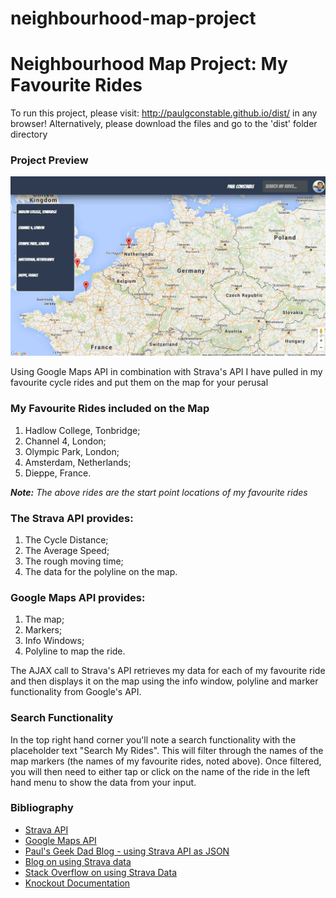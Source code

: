 # neighbourhood-map-project

<h1>Neighbourhood Map Project: My Favourite Rides</h1>

<p>To run this project, please visit: <a href="http://paulgconstable.github.io/dist/" target="_blank">http://paulgconstable.github.io/dist/</a> in any browser! Alternatively, please download the files and go to the 'dist' folder directory</p>

<h3>Project Preview</h3>
<img src="screengrab.jpg" alt="My Favourite Rides Project Preview" style="max-width:100%">
<p>Using Google Maps API in combination with Strava's API I have pulled in my favourite cycle rides and put them on the map for your perusal</p>

<h3>My Favourite Rides included on the Map</h3>

<ol>
<li>Hadlow College, Tonbridge;</li>
<li>Channel 4, London;</li>
<li>Olympic Park, London;</li>
<li>Amsterdam, Netherlands;</li>
<li>Dieppe, France.</li>
</ol>

<p><i><b>Note:</b> The above rides are the start point locations of my favourite rides</i></p>

<h3>The Strava API provides:</h3>

<ol>
<li>The Cycle Distance;</li>
<li>The Average Speed;</li>
<li>The rough moving time;</li>
<li>The data for the polyline on the map.</li>
</ol>

<h3>Google Maps API provides:</h3>

<ol>
<li>The map;</li>
<li>Markers;</li>
<li>Info Windows;</li>
<li>Polyline to map the ride.</li>
</ol>

<p>The AJAX call to Strava's API retrieves my data for each of my favourite ride and then displays it on the map using the info window, polyline and marker functionality from Google's API.</p>

<h3>Search Functionality</h3>

<p>In the top right hand corner you'll note a search functionality with the placeholder text "Search My Rides". This will filter through the names of the map markers (the names of my favourite rides, noted above). Once filtered, you will then need to either tap or click on the name of the ride in the left hand menu to show the data from your input.</p>

<h3>Bibliography</h3>

<ul>
<li><a href="https://strava.github.io/api/" target="_blank">Strava API</a></li>
<li><a href="https://developers.google.com/maps/" target="_blank">Google Maps API</a></li>
<li><a href="http://pdwhomeautomation.blogspot.co.uk/2016/03/strava-api-lap-analysis-using-raspberry.html" target="_blank">Paul's Geek Dad Blog - using Strava API as JSON</a></li>
<li><a href="https://hendrikbulens.wordpress.com/2015/08/03/c-and-the-strava-web-api/" target="_blank">Blog on using Strava data</a></li>
<li><a href="http://stackoverflow.com/questions/19730040/strava-v3-api-js-get-data" target="_blank">Stack Overflow on using Strava Data</a></li>
<li><a href="http://knockoutjs.com/index.html" target="_blank">Knockout Documentation</a></li>
</ul>

